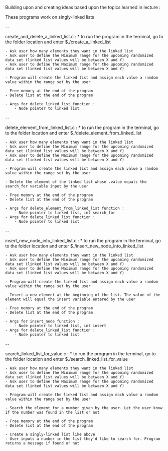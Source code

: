 Building upon and creating ideas based upon the topics learned in lecture :

These programs work on singly-linked lists


--


create_and_delete_a_linked_list.c :
    * to run the program in the terminal, go to the folder location and enter $./create_a_linked_list

    - Ask user how many elements they want in the linked list
    - Ask user to define the Minimum range for the upcoming randomized data set (linked list values will be between X and Y)
    - Ask user to define the Maximum range for the upcoming randomized data set (linked list values will be between X and Y)

    - Program will create the linked list and assign each value a random value within the range set by the user

    - Free memory at the end of the program
    - Delete list at the end of the program
    
    - Args for delete_linked_list function :
        - Node pointer to linked list


--


delete_element_from_linked_list.c :
    * to run the program in the terminal, go to the folder location and enter $./delete_element_from_linked_list

    - Ask user how many elements they want in the linked list
    - Ask user to define the Minimum range for the upcoming randomized data set (linked list values will be between X and Y)
    - Ask user to define the Maximum range for the upcoming randomized data set (linked list values will be between X and Y)

    - Program will create the linked list and assign each value a random value within the range set by the user

    - Delete the element of the linked list whose .value equals the search_for variable input by the user

    - Free memory at the end of the program
    - Delete list at the end of the program

    - Args for delete_element_from_linked_list function :
        - Node pointer to linked list, int search_for
    - Args for delete_linked_list function :
        - Node pointer to linked list


--


insert_new_node_into_linked_list.c :
    * to run the program in the terminal, go to the folder location and enter $./insert_new_node_into_linked_list

    - Ask user how many elements they want in the linked list
    - Ask user to define the Minimum range for the upcoming randomized data set (linked list values will be between X and Y)
    - Ask user to define the Maximum range for the upcoming randomized data set (linked list values will be between X and Y)

    - Program will create the linked list and assign each value a random value within the range set by the user

    - Insert a new element at the beginning of the list. The value of the element will equal the insert variable entered by the user

    - Free memory at the end of the program
    - Delete list at the end of the program

    - Args for insert_node function :
        - Node pointer to linked list, int insert
    - Args for delete_linked_list function :
        - Node pointer to linked list


--


search_linked_list_for_value.c :
    * to run the program in the terminal, go to the folder location and enter $./search_linked_list_for_value

    - Ask user how many elements they want in the linked list
    - Ask user to define the Minimum range for the upcoming randomized data set (linked list values will be between X and Y)
    - Ask user to define the Maximum range for the upcoming randomized data set (linked list values will be between X and Y)

    - Program will create the linked list and assign each value a random value within the range set by the user

    - Search the element for a number given by the user. Let the user know if the number was found in the list or not

    - Free memory at the end of the program
    - Delete list at the end of the program

    - Create a singly-linked list like above
    - User inputs a number in the list they'd like to search for. Program returns a message if found or not